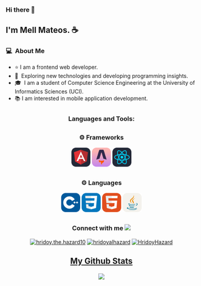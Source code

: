 ### Hi there 👋

## I'm Mell Mateos. &#x2615;

### 💻 &nbsp;About Me 

- &#x2B50; I am a frontend web developer.
- 🤔 &nbsp;Exploring new technologies and developing programming insights.
- 🎓 &nbsp;I am a student of Computer Science Engineering at the University of Informatics Sciences (UCI).
- &#x1F4DA; I am interested in mobile application development.


## <h3 align="center"> Languages and Tools:</h3>

## <h3 align="center">⚙️ Frameworks</h3>

<p align="center"> 
  <img src="https://github.com/tandpfun/skill-icons/blob/main/icons/Angular-Dark.svg" alt="angular" width="50" height="50"/> 
  <img src="https://github.com/tandpfun/skill-icons/blob/main/icons/Astro.svg" alt="astro" width="50" height="50"/> 
  <img src="https://github.com/tandpfun/skill-icons/blob/main/icons/React-Dark.svg" alt="react" width="50" height="50"/>
<p/>  

## <h3 align="center">⚙️ Languages</h3>
<p align="center">
  <img src="https://github.com/tandpfun/skill-icons/blob/main/icons/CPP.svg" alt="cpp" width="50" height="50"/> 
  <img src="https://github.com/tandpfun/skill-icons/blob/main/icons/CSS.svg" alt="css" width="50" height="50"/>
  <img src="https://github.com/tandpfun/skill-icons/blob/main/icons/HTML.svg" alt="html" width="50" height="50"/>
  <img src="https://github.com/tandpfun/skill-icons/blob/main/icons/Java-Light.svg" alt="java" width="50" height="50"/>
</p>

## <h3 align="center">Connect with me <img src="https://media.giphy.com/media/iY8CRBdQXODJSCERIr/giphy.gif" width="30px"></h3>

<p align="center">
  <a href="https://www.facebook.com/Mell Mat" target="blank">
    <img align="center" src="https://raw.githubusercontent.com/rahuldkjain/github-profile-readme-generator/master/src/images/icons/Social/facebook.svg" alt="hridoy.the.hazard10" height="50" width="50" /></a>
  <a href="https://www.instagram.com/mel04gd" target="blank">
    <img align="center" src="https://raw.githubusercontent.com/rahuldkjain/github-profile-readme-generator/master/src/images/icons/Social/instagram.svg" alt="hridoyalhazard" height="50" width="50" /></a>
  <a href="https://github.com/MELGD04" target="blank">
    <img align="center" src="https://raw.githubusercontent.com/rahuldkjain/github-profile-readme-generator/master/src/images/icons/Social/github.svg" alt="HridoyHazard" height="50" width="50" /></a>
</p>

<h2 align="center"><u>My Github Stats</u></h2>
<p align="center">
<img align="center" src="https://github-readme-stats.vercel.app/api/top-langs/?username=MelGD04&layout=compact&theme=github_dark&langs_count=10&exclude_repo=kasweb">
</p>    
